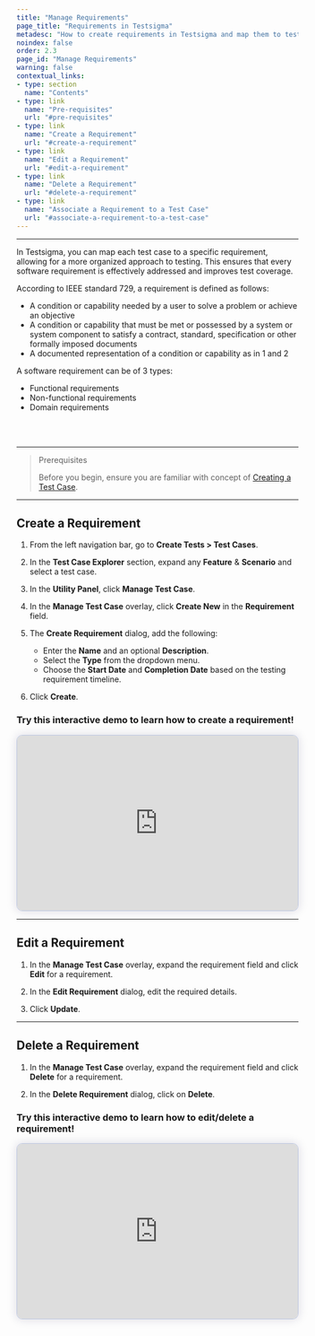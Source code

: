 ```yaml
---
title: "Manage Requirements"
page_title: "Requirements in Testsigma"
metadesc: "How to create requirements in Testsigma and map them to test cases."
noindex: false
order: 2.3
page_id: "Manage Requirements"
warning: false
contextual_links:
- type: section
  name: "Contents"
- type: link
  name: "Pre-requisites"
  url: "#pre-requisites"
- type: link
  name: "Create a Requirement"
  url: "#create-a-requirement"
- type: link
  name: "Edit a Requirement"
  url: "#edit-a-requirement"
- type: link
  name: "Delete a Requirement"
  url: "#delete-a-requirement"
- type: link
  name: "Associate a Requirement to a Test Case"
  url: "#associate-a-requirement-to-a-test-case"
---
```


---

In Testsigma, you can map each test case to a specific requirement, allowing for a more organized approach to testing. This ensures that every software requirement is effectively addressed and improves test coverage.

According to IEEE standard 729, a requirement is defined as follows:


* A condition or capability needed by a user to solve a problem or achieve an objective
* A condition or capability that must be met or possessed by a system or system component to satisfy a contract, standard, specification or other formally imposed documents
* A documented representation of a condition or capability as in 1 and 2

A software requirement can be of 3 types:

* Functional requirements
* Non-functional requirements
* Domain requirements
<br>
<br>


---

> <p id="prerequisites">Prerequisites</p>
> 
> Before you begin, ensure you are familiar with concept of [Creating a Test Case](https://testsigma.com/docs/test-cases/manage/add-edit-delete/).

---

## **Create a Requirement**

1. From the left navigation bar, go to **Create Tests > Test Cases**.

2. In the **Test Case Explorer** section, expand any **Feature** & **Scenario** and select a test case.

3. In the **Utility Panel**, click **Manage Test Case**.

4. In the **Manage Test Case** overlay, click **Create New** in the **Requirement** field.

5. The **Create Requirement** dialog, add the following:
   -  Enter the **Name** and an optional **Description**.
   -  Select the **Type** from the dropdown menu.
   -  Choose the **Start Date** and **Completion Date** based on the testing requirement timeline.

6. Click **Create**. 


### **Try this interactive demo to learn how to create a requirement!**

<div>
  <script async src="https://js.storylane.io/js/v2/storylane.js"></script>
  <div class="sl-embed" style="position:relative;padding-bottom:calc(57.41% + 25px);width:100%;height:0;transform:scale(1)">
    <iframe loading="lazy" class="sl-demo" src="https://app.storylane.io/demo/krghgmwx7gxp?embed=inline" name="sl-embed" allow="fullscreen" allowfullscreen style="position:absolute;top:0;left:0;width:100%!important;height:100%!important;border:1px solid rgba(63,95,172,0.35);box-shadow: 0px 0px 18px rgba(26, 19, 72, 0.15);border-radius:10px;box-sizing:border-box;"></iframe>
  </div>
</div>

---


## **Edit a Requirement**

1. In the **Manage Test Case** overlay, expand the requirement field and click **Edit** for a requirement.

2. In the **Edit Requirement** dialog, edit the required details.

3. Click **Update**.

---

## **Delete a Requirement**


1. In the **Manage Test Case** overlay, expand the requirement field and click **Delete** for a requirement. 

2. In the **Delete Requirement** dialog, click on **Delete**. 


### **Try this interactive demo to learn how to edit/delete a requirement!**

<div>
  <script async src="https://js.storylane.io/js/v2/storylane.js"></script>
  <div class="sl-embed" style="position:relative;padding-bottom:calc(57.41% + 25px);width:100%;height:0;transform:scale(1)">
    <iframe loading="lazy" class="sl-demo" src="https://app.storylane.io/demo/gakp0dmh8kjx?embed=inline" name="sl-embed" allow="fullscreen" allowfullscreen style="position:absolute;top:0;left:0;width:100%!important;height:100%!important;border:1px solid rgba(63,95,172,0.35);box-shadow: 0px 0px 18px rgba(26, 19, 72, 0.15);border-radius:10px;box-sizing:border-box;"></iframe>
  </div>
</div>

